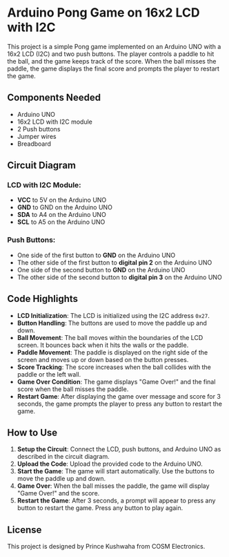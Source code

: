 # Arduino Pong Game on 16x2 LCD with I2C

This project is a simple Pong game implemented on an Arduino UNO with a 16x2 LCD (I2C) and two push buttons. The player controls a paddle to hit the ball, and the game keeps track of the score. When the ball misses the paddle, the game displays the final score and prompts the player to restart the game.

## Components Needed

- Arduino UNO
- 16x2 LCD with I2C module
- 2 Push buttons
- Jumper wires
- Breadboard

## Circuit Diagram

### LCD with I2C Module:
- **VCC** to 5V on the Arduino UNO
- **GND** to GND on the Arduino UNO
- **SDA** to A4 on the Arduino UNO
- **SCL** to A5 on the Arduino UNO

### Push Buttons:
- One side of the first button to **GND** on the Arduino UNO
- The other side of the first button to **digital pin 2** on the Arduino UNO
- One side of the second button to **GND** on the Arduino UNO
- The other side of the second button to **digital pin 3** on the Arduino UNO

## Code Highlights

- **LCD Initialization**: The LCD is initialized using the I2C address `0x27`.
- **Button Handling**: The buttons are used to move the paddle up and down.
- **Ball Movement**: The ball moves within the boundaries of the LCD screen. It bounces back when it hits the walls or the paddle.
- **Paddle Movement**: The paddle is displayed on the right side of the screen and moves up or down based on the button presses.
- **Score Tracking**: The score increases when the ball collides with the paddle or the left wall.
- **Game Over Condition**: The game displays "Game Over!" and the final score when the ball misses the paddle.
- **Restart Game**: After displaying the game over message and score for 3 seconds, the game prompts the player to press any button to restart the game.

## How to Use

1. **Setup the Circuit**: Connect the LCD, push buttons, and Arduino UNO as described in the circuit diagram.
2. **Upload the Code**: Upload the provided code to the Arduino UNO.
3. **Start the Game**: The game will start automatically. Use the buttons to move the paddle up and down.
4. **Game Over**: When the ball misses the paddle, the game will display "Game Over!" and the score.
5. **Restart the Game**: After 3 seconds, a prompt will appear to press any button to restart the game. Press any button to play again.

## License

This project is designed by Prince Kushwaha from COSM Electronics.
